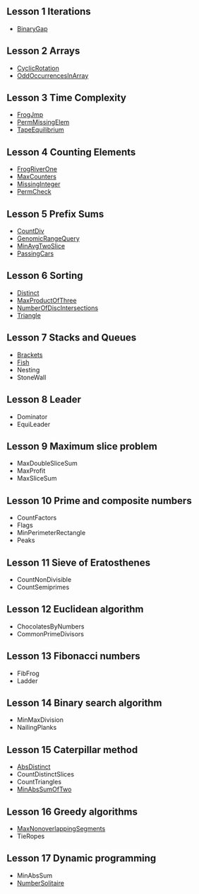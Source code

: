 ## Lesson 1 Iterations
- [BinaryGap](https://github.com/torch-ray/psalgorithm/blob/codility/codility/Lesson.1%20Iterations/BinaryGap/BinaryGap.swift)

## Lesson 2 Arrays
- [CyclicRotation](https://github.com/torch-ray/psalgorithm/blob/codility/codility/Lesson.2%20Arrays/CyclicRotation/CyclicRotation.swift)
- [OddOccurrencesInArray](https://github.com/torch-ray/psalgorithm/blob/codility/codility/Lesson.2%20Arrays/OddOccurrencesInArray/OddOccurrencesInArray.swift)

## Lesson 3 Time Complexity
- [FrogJmp](https://github.com/torch-ray/psalgorithm/blob/codility/codility/Lesson.3%20Time%20Complexity/FrogJmp/FrogJmp.swift)
- [PermMissingElem](https://github.com/torch-ray/psalgorithm/blob/codility/codility/Lesson.3%20Time%20Complexity/PermMissingElem/PermMissingElem.swift)
- [TapeEquilibrium](https://github.com/torch-ray/psalgorithm/blob/codility/codility/Lesson.3%20Time%20Complexity/TapeEquilibrium/TapeEquilibrium.swift)

## Lesson 4 Counting Elements
- [FrogRiverOne](https://github.com/torch-ray/psalgorithm/blob/codility/codility/Lesson.4%20Counting%20Elements/FrogRiverOne/FrogRiverOne.swift)
- [MaxCounters](https://github.com/torch-ray/psalgorithm/blob/codility/codility/Lesson.4%20Counting%20Elements/MaxCounters/MaxCounters.swift)
- [MissingInteger](https://github.com/torch-ray/psalgorithm/blob/codility/codility/Lesson.4%20Counting%20Elements/MissingInterger/MissingInteger.swift)
- [PermCheck](https://github.com/torch-ray/psalgorithm/blob/codility/codility/Lesson.4%20Counting%20Elements/PermCheck/PermCheck.swift)

## Lesson 5 Prefix Sums
- [CountDiv](https://github.com/torch-ray/psalgorithm/blob/codility/codility/Lesson.5%20Prefix%20Sums/CountDiv/CountDiv.swift)
- [GenomicRangeQuery](https://github.com/torch-ray/psalgorithm/blob/codility/codility/Lesson.5%20Prefix%20Sums/GenomicRangeQuery/GenomicRangeQuery.swift)
- [MinAvgTwoSlice](https://github.com/torch-ray/psalgorithm/blob/codility/codility/Lesson.5%20Prefix%20Sums/MinAvgTwoSlice/MinAvgTwoSlice.swift)
- [PassingCars](https://github.com/torch-ray/psalgorithm/blob/codility/codility/Lesson.5%20Prefix%20Sums/PassingCars/PassingCars.swift)

## Lesson 6 Sorting
- [Distinct](https://github.com/torch-ray/psalgorithm/blob/codility/codility/Lesson.6%20Sorting/Distinct/Distinct.swift)
- [MaxProductOfThree](https://github.com/torch-ray/psalgorithm/blob/codility/codility/Lesson.6%20Sorting/MaxProductOfThree/MaxProductOfThree.swift)
- [NumberOfDiscIntersections](https://github.com/torch-ray/psalgorithm/blob/codility/codility/Lesson.6%20Sorting/NumberOfDiscIntersections/NumberOfDiscIntersections.swift)
- [Triangle](https://github.com/torch-ray/psalgorithm/blob/codility/codility/Lesson.6%20Sorting/Triangle/Triangle.swift)

## Lesson 7 Stacks and Queues
- [Brackets](https://github.com/torch-ray/psalgorithm/blob/codility/codility/Lesson.7%20Stacks%20and%20Queues/Brackets/Brackets.swift)
- [Fish](https://github.com/torch-ray/psalgorithm/blob/codility/codility/Lesson.7%20Stacks%20and%20Queues/Fish/Fish.swift)
- Nesting
- StoneWall

## Lesson 8 Leader
- Dominator
- EquiLeader

## Lesson 9 Maximum slice problem
- MaxDoubleSliceSum
- MaxProfit
- MaxSliceSum

## Lesson 10 Prime and composite numbers
- CountFactors
- Flags
- MinPerimeterRectangle
- Peaks

## Lesson 11 Sieve of Eratosthenes
- CountNonDivisible
- CountSemiprimes

## Lesson 12 Euclidean algorithm
- ChocolatesByNumbers
- CommonPrimeDivisors

## Lesson 13 Fibonacci numbers
- FibFrog
- Ladder

## Lesson 14 Binary search algorithm
- MinMaxDivision
- NailingPlanks

## Lesson 15 Caterpillar method
- [AbsDistinct](https://github.com/torch-ray/psalgorithm/blob/codility/codility/Lesson.15%20Caterpillar%20method/AbsDistinct/AbsDistinct.swift)
- CountDistinctSlices
- CountTriangles
- [MinAbsSumOfTwo](https://github.com/torch-ray/psalgorithm/blob/codility/codility/Lesson.15%20Caterpillar%20method/MinAbsSumOfTwo/MinAbsSumOfTwo.swift)

## Lesson 16 Greedy algorithms
- [MaxNonoverlappingSegments](https://github.com/torch-ray/psalgorithm/blob/codility/codility/Lesson.16%20Greedy%20algorithms/MaxNonoverlappingSegments/MaxNonoverlappingSegments.swift)
- TieRopes

## Lesson 17 Dynamic programming
- MinAbsSum
- [NumberSolitaire](https://github.com/torch-ray/psalgorithm/blob/codility/codility/Lesson.17%20Dynamic%20programming/NumberSolitaire/NumberSolitaire.swift)
